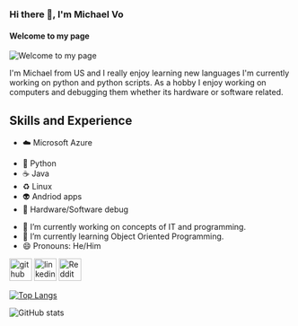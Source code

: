 ### Hi there 👋, I'm Michael Vo
#### Welcome to my page
![Welcome to my page](https://user-images.githubusercontent.com/61261654/114380542-d3314f80-9ba7-11eb-847c-31ba132fb4b8.png)

I'm Michael from US and I really enjoy learning new languages I'm currently working on python and python scripts. As a hobby I enjoy working on computers and debugging them whether its hardware or software related.

## Skills and Experience
- ☁️ Microsoft Azure
* 🐍 Python
* ☕ Java
* ♻ Linux
* 👽 Andriod apps
* 🐜 Hardware/Software debug

- 🔭 I’m currently working on concepts of IT and programming. 
- 🌱 I’m currently learning Object Oriented Programming. 
- 😄 Pronouns: He/Him 


[<img src='https://cdn.jsdelivr.net/npm/simple-icons@3.0.1/icons/github.svg' alt='github' height='40'>](https://github.com/michaelnim)  [<img src='https://cdn.jsdelivr.net/npm/simple-icons@3.0.1/icons/linkedin.svg' alt='linkedin' height='40'>](https://www.linkedin.com/in/michael-vo-180b42238/)  [<img src='https://cdn.jsdelivr.net/npm/simple-icons@3.0.1/icons/reddit.svg' alt='Reddit' height='40'>](https://www.reddit.com/user/TheAwkeardlyOdd)  

[![Top Langs](https://github-readme-stats.vercel.app/api/top-langs/?username=michaelnim)](https://github.com/anuraghazra/github-readme-stats)

![GitHub stats](https://github-readme-stats.vercel.app/api?username=michaelnim&show_icons=true)  

